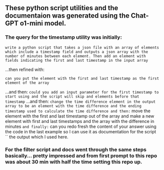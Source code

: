 ## These python script utilities and the documentaion was generated using the Chat-GPT o1-mini model.

### The query for the timestamp utility was initially:

``
write a python script that takes a json file with an array of elements which include a timestamp field and outputs a json array with the number of minutes between each element. Then add an element with fields indicating the first and last timestamp in the input array
``

...then refined with:

``
can you put the element with the first and last timestamp as the first element of the array
``

...and then:
``
could you add an input parameter for the first timestamp to start using and the script will skip and elements before that timestamp
``
...and then:
``
change the time difference element in the output array to be an element with the time difference and the ending timestamp used to calculate the time difference
and then:
``
move the element with the first and last timestamp out of the array and make a new element with first and last timestamps and the array with the difference in minutes
``
and finally:
``
can you redo fresh the content of your answer  using the code in the last example so I can use it as documentation for the script
``
the output which I used here.

### For the filter script and docs went through the same steps basically... pretty impressed and from first prompt to this repo was about 30 min with half the time setting this repo up.
